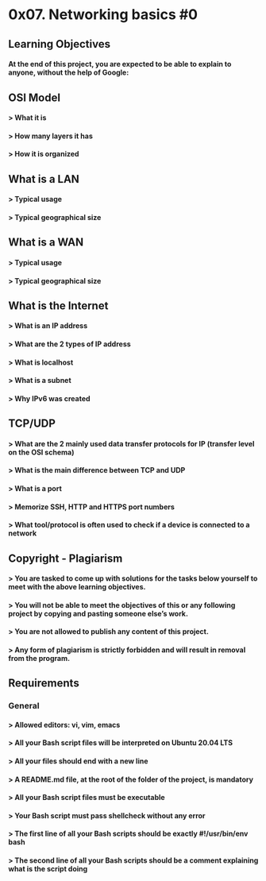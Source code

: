 # 0x07. Networking basics #0

## Learning Objectives
#### At the end of this project, you are expected to be able to explain to anyone, without the help of Google:

## OSI Model
#### > What it is
#### > How many layers it has
#### > How it is organized

## What is a LAN
#### > Typical usage
#### > Typical geographical size

## What is a WAN
#### > Typical usage
#### > Typical geographical size

## What is the Internet
#### > What is an IP address
#### > What are the 2 types of IP address
#### > What is localhost
#### > What is a subnet
#### > Why IPv6 was created

## TCP/UDP
#### > What are the 2 mainly used data transfer protocols for IP (transfer level on the OSI schema)
#### > What is the main difference between TCP and UDP
#### > What is a port
#### > Memorize SSH, HTTP and HTTPS port numbers
#### > What tool/protocol is often used to check if a device is connected to a network

## Copyright - Plagiarism
#### > You are tasked to come up with solutions for the tasks below yourself to meet with the above learning objectives.
#### > You will not be able to meet the objectives of this or any following project by copying and pasting someone else’s work.
#### > You are not allowed to publish any content of this project.
#### > Any form of plagiarism is strictly forbidden and will result in removal from the program.

## Requirements
### General
#### > Allowed editors: vi, vim, emacs
#### > All your Bash script files will be interpreted on Ubuntu 20.04 LTS
#### > All your files should end with a new line
#### > A README.md file, at the root of the folder of the project, is mandatory
#### > All your Bash script files must be executable
#### > Your Bash script must pass shellcheck without any error
#### > The first line of all your Bash scripts should be exactly #!/usr/bin/env bash
#### > The second line of all your Bash scripts should be a comment explaining what is the script doing

